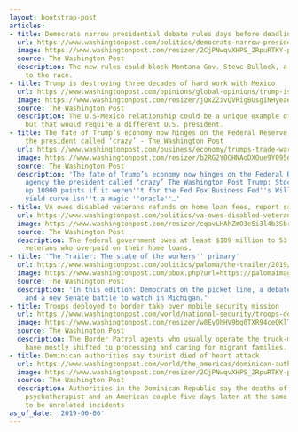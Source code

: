 ```yaml
---
layout: bootstrap-post
articles:
- title: Democrats narrow presidential debate rules days before deadline to qualify
  url: https://www.washingtonpost.com/politics/democrats-narrow-presidential-debate-rules-days-before-deadline-to-qualify/2019/06/06/a93aaa52-8874-11e9-a491-25df61c78dc4_story.html
  image: https://www.washingtonpost.com/resizer/2CjPNwqvXHPS_2RpuRTKY-p3eVo=/1484x0/www.washingtonpost.com/pb/resources/img/twp-social-share.png
  source: The Washington Post
  description: The new rules could block Montana Gov. Steve Bullock, a late entrant
    to the race.
- title: Trump is destroying three decades of hard work with Mexico
  url: https://www.washingtonpost.com/opinions/global-opinions/trump-is-destroying-three-decades-of-hard-work-with-mexico/2019/06/06/9e3f00d4-8898-11e9-a870-b9c411dc4312_story.html
  image: https://www.washingtonpost.com/resizer/jQxZZivQVRigBUsgINHyeaeVmEE=/1484x0/arc-anglerfish-washpost-prod-washpost.s3.amazonaws.com/public/H2FWIEUIWAI6TJEREXPWDR4NYQ.jpg
  source: The Washington Post
  description: The U.S-Mexico relationship could be a unique example of cooperation,
    but that would require a different U.S. president.
- title: The fate of Trump’s economy now hinges on the Federal Reserve, the agency
    the president called ‘crazy’ - The Washington Post
  url: https://www.washingtonpost.com/business/economy/trumps-trade-war-may-prompt-fed-to-cut-interest-rates/2019/06/06/3c9ec1a6-8899-11e9-98c1-e945ae5db8fb_story.html
  image: https://www.washingtonpost.com/resizer/b2RG2Y0CHNAoDXOue9Y095euQGg=/1484x0/arc-anglerfish-washpost-prod-washpost.s3.amazonaws.com/public/HSGYUTUIUMI6TGGB5FC24XNY7M.jpg
  source: The Washington Post
  description: 'The fate of Trump’s economy now hinges on the Federal Reserve, the
    agency the president called ‘crazy’ The Washington Post Trump: Stocks would be
    up 10000 points if it weren''t for the Fed Fox Business Fed''s Williams says the
    yield curve isn''t a magic ''oracle''…'
- title: VA owes disabled veterans refunds on home loan fees, report says
  url: https://www.washingtonpost.com/politics/va-owes-disabled-veterans-refunds-on-home-loan-fees-report-says/2019/06/06/ad692cc2-8895-11e9-98c1-e945ae5db8fb_story.html
  image: https://www.washingtonpost.com/resizer/eqavLHAhZmO3e5i3l4b3SbrFovI=/1484x0/arc-anglerfish-washpost-prod-washpost.s3.amazonaws.com/public/HQWWPSRWHEI6TA3V4POPNNUFLA.jpg
  source: The Washington Post
  description: The federal government owes at least $189 million to 53,000 disabled
    veterans who overpaid on their home loans.
- title: 'The Trailer: The state of the workers'' primary'
  url: https://www.washingtonpost.com/politics/paloma/the-trailer/2019/06/06/the-trailer-the-state-of-the-workers-primary/5cf7f962a7a0a46b92a3fff9/
  image: https://www.washingtonpost.com/pbox.php?url=https://palomaimages.washingtonpost.com/pr2/f37e8fe7fa060ddf12cda24cda0121c9-3068-1999-70-8-Election_2020_Democrats_California_186173e6c0_tstmp_1559855104.jpg&w=1484&op=resize&opt=1&filter=antialias&t=20170517
  source: The Washington Post
  description: 'In this edition: Democrats on the picket line, a debate about debating,
    and a new Senate battle to watch in Michigan.'
- title: Troops deployed to border take over mobile security mission
  url: https://www.washingtonpost.com/world/national-security/troops-deployed-to-border-take-over-mobile-security-mission/2019/06/06/d05423fe-8877-11e9-98c1-e945ae5db8fb_story.html
  image: https://www.washingtonpost.com/resizer/w8EyOhHV9bg0TXR94ceQKlTYaQM=/1484x0/arc-anglerfish-washpost-prod-washpost.s3.amazonaws.com/public/U4EHDCUIT4I6THLT4K5GXPY3TM.jpg
  source: The Washington Post
  description: The Border Patrol agents who usually operate the truck-mounted cameras
    have mostly shifted to processing and caring for migrant families.
- title: Dominican authorities say tourist died of heart attack
  url: https://www.washingtonpost.com/world/the_americas/dominican-authorities-say-tourist-died-of-heart-attack/2019/06/06/68fd5524-88a2-11e9-9d73-e2ba6bbf1b9b_story.html
  image: https://www.washingtonpost.com/resizer/2CjPNwqvXHPS_2RpuRTKY-p3eVo=/1484x0/www.washingtonpost.com/pb/resources/img/twp-social-share.png
  source: The Washington Post
  description: Authorities in the Dominican Republic say the deaths of a Pennsylvania
    psychotherapist and an American couple five days later at the same resort appear
    to be unrelated incidents
as_of_date: '2019-06-06'
---
```


